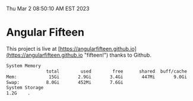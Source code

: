 Thu Mar  2 08:50:10 AM EST 2023

# Angular Fifteen


This project is live at [https://angularfifteen.github.io](https://angularfifteen.github.io "fifteen!") thanks to Github.

```bash
System Memory
               total        used        free      shared  buff/cache   available
Mem:            15Gi       2.9Gi       3.4Gi       447Mi       9.0Gi        11Gi
Swap:          8.0Gi       452Mi       7.6Gi
System Storage
1.2G	.
```
